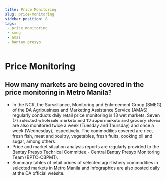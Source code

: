```yaml
---
title: Price Monitoring
slug: price-monitoring
sidebar_position: 8
tags:
 - price monitoring
 - smeg
 - amas
 - bantay presyo
---
```

# Price Monitoring

## How many markets are being covered in the price monitoring in Metro Manila?

- In the NCR, the Surveillance, Monitoring and Enforcement Group (SMEG) of the DA Agribusiness and Marketing Assistance Service (AMAS) regularly conducts daily retail price monitoring in 13 wet markets.  Seven (7) selected wholesale markets and 13 supermarkets and grocery stores are also monitored twice a week (Tuesday and Thursday) and once a week (Wednesday), respectively.  The commodities covered are rice, fresh fish, meat and poultry, vegetables, fresh fruits, cooking oil and sugar, among others.
- Price and market situation analysis reports are regularly provided to the Bantay Presyo Technical Committee - Central Bantay Presyo Monitoring Team (BPTC-CBPMT).
- Summary tables of retail prices of selected agri-fishery commodities in selected markets in Metro Manila and infographics are also posted daily at the DA official website.
